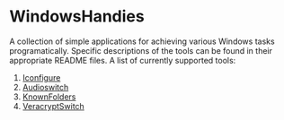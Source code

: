 # WindowsHandies

A collection of simple applications for achieving various Windows tasks programatically. Specific descriptions of the tools can be found in their appropriate README files. A list of currently supported tools:
  1. [Iconfigure](apps/Iconfigure)
  2. [Audioswitch](apps/Audioswitch)
  3. [KnownFolders](apps/KnownFolders)
  4. [VeracryptSwitch](apps/VeracryptSwitch)
